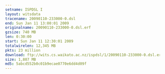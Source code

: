 ```yaml
---
setname: ISPDSL I
layout: witsdata
tracename: 20090110-233000-0.dsl
end: Sun Jan 11 13:00:01 2009
originalname: 20090110-233000-0.dsl.erf
gzsize: 740 MB
len: 0:30:00
start: Sun Jan 11 12:30:01 2009
totalwirelen: 12,345 MB
pkts: 23 million
download: ftp://wits.cs.waikato.ac.nz/ispdsl/1/20090110-233000-0.dsl.erf.gz
size: 1,807 MB
md5: 5abcd552b0c01b9ecae0770e6dd4d09f
---
```

